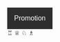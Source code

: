 
<html>
<head>
<style>
.dropbtn {
  background-color: #2e2e2e;
  color: white;
  padding: 16px;
  font-size: 16px;
  border: none;
  cursor: pointer;
}

.dropdown {
  position: relative;
  display: inline-block;
}

.dropdown-content {
  display: none;
  position: absolute;
  background-color: #f9f9f9;
  min-width: 160px;
  box-shadow: 0px 8px 16px 0px rgba(0,0,0,0.2);
  z-index: 1;
}

.dropdown-content a {
  color: black;
  padding: 12px 16px;
  text-decoration: none;
  display: block;
}

.dropdown-content a:hover {background-color: #f1f1f1}

.dropdown:hover .dropdown-content {
  display: block;
}

.dropdown:hover .dropbtn {
  background-color: #242323;
}
</style>
</head>
<body>


<div class="dropdown">
  <button class="dropbtn">Promotion</button>
  <div class="dropdown-content">
  <a value ="Rook">♖</a>
  <a value ="Queen">♕</a>
  <a value ="Bishop">♘</a>
  <a value ="Knight">♗</a>
  </div>
</div>



</body>
</html>
